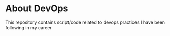 # About DevOps
This repository contains script/code related to devops practices I have been following in my career

